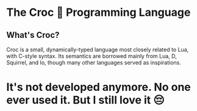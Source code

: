 The Croc :crocodile: Programming Language
=============================

What's Croc?
------------

Croc is a small, dynamically-typed language most closely related to Lua, with C-style syntax. Its semantics are borrowed mainly from Lua, D, Squirrel, and Io,
though many other languages served as inspirations.

# It's not developed anymore. No one ever used it. But I still love it :pensive:
